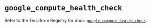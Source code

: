 # `google_compute_health_check`

Refer to the Terraform Registry for docs: [`google_compute_health_check`](https://registry.terraform.io/providers/hashicorp/google/6.21.0/docs/resources/compute_health_check).
